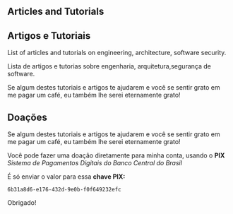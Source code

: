 ## Articles and Tutorials
## Artigos e Tutoriais

List of articles and tutorials on engineering, architecture, software security.

Lista de artigos e tutorias sobre engenharia, arquitetura,segurança de software.

Se algum destes tutoriais e artigos te ajudarem e você se sentir grato em me pagar um café,
eu também lhe serei eternamente grato!


## Doações

Se algum destes tutoriais e artigos te ajudarem e você se sentir grato em me pagar um café,
eu também lhe serei eternamente grato!

Você pode fazer uma doação diretamente para minha conta, usando o **PIX**
 *Sistema de Pagamentos Digitais do Banco Central do Brasil*

É só enviar o valor para essa **chave PIX:**

```  
6b31a8d6-e176-432d-9e0b-f0f649232efc
```

Obrigado!